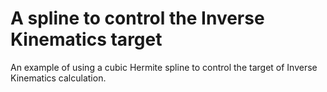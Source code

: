 # A spline to control the Inverse Kinematics target

An example of using a cubic Hermite spline to control the target of Inverse Kinematics calculation.

